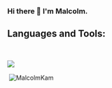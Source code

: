 ### Hi there 👋 I'm Malcolm.

## Languages and Tools:
<br />
<p align="left">
  <a href="https://skillicons.dev">
    <img src="https://skillicons.dev/icons?i=js,html,css,jquery,react,express,babel,jest,vscode,bash,git,github,aws,mongodb,mysql,nodejs,postgres,postman,replit,webpack,nginx,npm" />
  </a>
</p>

</p><p>&nbsp;<img align="center" src="https://github-readme-stats.vercel.app/api?username=MalcolmKam" alt="MalcolmKam" /></p>

<!--
**MalcolmKam/MalcolmKam** is a ✨ _special_ ✨ repository because its `README.md` (this file) appears on your GitHub profile.

Here are some ideas to get you started:

- 🔭 I’m currently working on ...
- 🌱 I’m currently learning ...
- 👯 I’m looking to collaborate on ...
- 🤔 I’m looking for help with ...
- 💬 Ask me about ...
- 📫 How to reach me: ...
- 😄 Pronouns: ...
- ⚡ Fun fact: ...
-->
